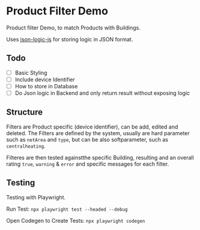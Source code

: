 # Product Filter Demo
Product filter Demo, to match Products with Buildings.

Uses [json-logic-js](https://github.com/jwadhams/json-logic-js) for storing logic in JSON format.

## Todo
- [ ] Basic Styling
- [ ] Include device Identifier
- [ ] How to store in Database
- [ ] Do Json logic in Backend and only return result without exposing logic

## Structure

Filters are Product specific (device identifier), can be add, edited and deleted. The Filters are defined by the system, usually are hard parameter such as `netArea` and `type`, but can be also softparameter, such as `centralheating`.

Filteres are then tested againstthe specific Building, resulting and an overall rating `true`, `warning` & `error` and specific messages for each filter.

## Testing
Testing with Playwright.

Run Test:
`npx playwright test --headed --debug`

Open Codegen to Create Tests:
`npx playwright codegen`
